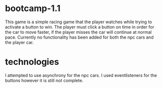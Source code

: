 # bootcamp-1.1
This game is a simple racing game that the player watches while trying to activate a button to win. The player must click a button on time in order for the car to move faster, if the player misses the car will continue at normal pace. Currently no functionality has been added for both the npc cars and the player car.
# technologies
I attempted to use asynchrony for the npc cars. I used eventlisteners for the buttons however it is still not complete.